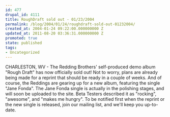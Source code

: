 ```yaml
---
id: 477
drupal_id: 4111
title: RoughDraft sold out - 01/23/2004
permalink: /blog/2004/01/24/roughdraft-sold-out-01232004/
created_at: 2004-01-24 09:22:00.000000000 Z
updated_at: 2011-08-20 03:36:31.000000000 Z
promoted: true
state: published
tags:
- Uncategorized
---
```

CHARLESTON, WV - The Redding Brothers' self-produced demo album "Rough Draft" has now officially sold out! Not to worry, plans are already being made for a reprint that should be ready in a couple of weeks. And of course, the Reddings are gearing up for a new album, featuring the single "Jane Fonda". The Jane Fonda single is actually in the polishing stages, and will soon be uploaded to the site. Beta Testers described it as "rocking", "awesome", and "makes me hungry". To be notified first when the reprint or the new single is released, join our mailing list, and we'll keep you up-to-date.
